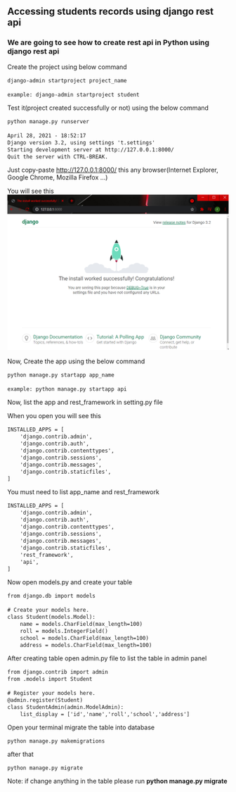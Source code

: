 ## Accessing students records using django rest api
### We are going to see how to create rest api in Python using django rest api


Create the project using below command
```
django-admin startproject project_name 

example: django-admin startproject student

```

Test it(project created successfully or not) using the below command 
```
python manage.py runserver

April 28, 2021 - 18:52:17
Django version 3.2, using settings 't.settings'
Starting development server at http://127.0.0.1:8000/
Quit the server with CTRL-BREAK.
```
Just copy-paste http://127.0.0.1:8000/ this any browser(Internet Explorer, Google Chrome, Mozilla Firefox ...)

You will see this 
![](images/1.png)

Now, Create the app using the below command
```
python manage.py startapp app_name 

example: python manage.py startapp api

```

Now, list the app and rest_framework in setting.py file 

When you open you will see this
```
INSTALLED_APPS = [
    'django.contrib.admin',
    'django.contrib.auth',
    'django.contrib.contenttypes',
    'django.contrib.sessions',
    'django.contrib.messages',
    'django.contrib.staticfiles',
]
```
You must need to list app_name and rest_framework
```
INSTALLED_APPS = [
    'django.contrib.admin',
    'django.contrib.auth',
    'django.contrib.contenttypes',
    'django.contrib.sessions',
    'django.contrib.messages',
    'django.contrib.staticfiles',
    'rest_framework',
    'api',
]
```

Now open models.py and create your table
```
from django.db import models

# Create your models here.
class Student(models.Model):
    name = models.CharField(max_length=100)
    roll = models.IntegerField()
    school = models.CharField(max_length=100)
    address = models.CharField(max_length=100)
```

After creating table open admin.py file to list the table in admin panel 

```
from django.contrib import admin
from .models import Student

# Register your models here.
@admin.register(Student)
class StudentAdmin(admin.ModelAdmin):
    list_display = ['id','name','roll','school','address']
```

Open your terminal migrate the table into database 
```
python manage.py makemigrations
```
after that
```
python manage.py migrate
```
Note: if change anything in the table please run **python manage.py migrate** 

